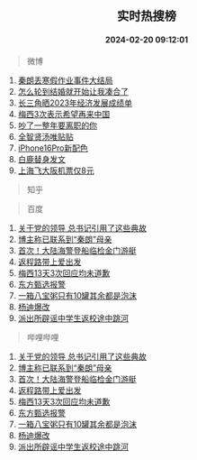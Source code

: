 <div align="center"><h2>实时热搜榜</h2><h4>2024-02-20 09:12:01</h4></div>

> 微博  

1. [秦朗丢寒假作业事件大结局](https://s.weibo.com/weibo?q=%23%E7%A7%A6%E6%9C%97%E4%B8%A2%E5%AF%92%E5%81%87%E4%BD%9C%E4%B8%9A%E4%BA%8B%E4%BB%B6%E5%A4%A7%E7%BB%93%E5%B1%80%23&t=31&band_rank=1&Refer=top)<br />
2. [怎么轮到结婚就开始让我凑合了](https://s.weibo.com/weibo?q=%E6%80%8E%E4%B9%88%E8%BD%AE%E5%88%B0%E7%BB%93%E5%A9%9A%E5%B0%B1%E5%BC%80%E5%A7%8B%E8%AE%A9%E6%88%91%E5%87%91%E5%90%88%E4%BA%86&t=31&band_rank=2&Refer=top)<br />
3. [长三角晒2023年经济发展成绩单](https://s.weibo.com/weibo?q=%23%E9%95%BF%E4%B8%89%E8%A7%92%E6%99%922023%E5%B9%B4%E7%BB%8F%E6%B5%8E%E5%8F%91%E5%B1%95%E6%88%90%E7%BB%A9%E5%8D%95%23&t=31&band_rank=3&Refer=top)<br />
4. [梅西3次表示希望再来中国](https://s.weibo.com/weibo?q=%23%E6%A2%85%E8%A5%BF3%E6%AC%A1%E8%A1%A8%E7%A4%BA%E5%B8%8C%E6%9C%9B%E5%86%8D%E6%9D%A5%E4%B8%AD%E5%9B%BD%23&t=31&band_rank=4&Refer=top)<br />
5. [吵了一整年要离职的你](https://s.weibo.com/weibo?q=%E5%90%B5%E4%BA%86%E4%B8%80%E6%95%B4%E5%B9%B4%E8%A6%81%E7%A6%BB%E8%81%8C%E7%9A%84%E4%BD%A0&t=31&band_rank=5&Refer=top)<br />
6. [全智贤汤唯贴贴](https://s.weibo.com/weibo?q=%E5%85%A8%E6%99%BA%E8%B4%A4%E6%B1%A4%E5%94%AF%E8%B4%B4%E8%B4%B4&t=31&band_rank=6&Refer=top)<br />
7. [iPhone16Pro新配色](https://s.weibo.com/weibo?q=%23iPhone16Pro%E6%96%B0%E9%85%8D%E8%89%B2%23&t=31&band_rank=7&Refer=top)<br />
8. [白鹿替身发文](https://s.weibo.com/weibo?q=%23%E7%99%BD%E9%B9%BF%E6%9B%BF%E8%BA%AB%E5%8F%91%E6%96%87%23&t=31&band_rank=8&Refer=top)<br />
9. [上海飞大阪机票仅8元](https://s.weibo.com/weibo?q=%23%E4%B8%8A%E6%B5%B7%E9%A3%9E%E5%A4%A7%E9%98%AA%E6%9C%BA%E7%A5%A8%E4%BB%858%E5%85%83%23&t=31&band_rank=9&Refer=top)<br />

> 知乎  


> 百度  

1. [关于党的领导 总书记引用了这些典故](https://www.baidu.com/s?wd=%E5%85%B3%E4%BA%8E%E5%85%9A%E7%9A%84%E9%A2%86%E5%AF%BC+%E6%80%BB%E4%B9%A6%E8%AE%B0%E5%BC%95%E7%94%A8%E4%BA%86%E8%BF%99%E4%BA%9B%E5%85%B8%E6%95%85&sa=fyb_news&rsv_dl=fyb_news)<br />
2. [博主称已联系到“秦朗”母亲](https://www.baidu.com/s?wd=%E5%8D%9A%E4%B8%BB%E7%A7%B0%E5%B7%B2%E8%81%94%E7%B3%BB%E5%88%B0%E2%80%9C%E7%A7%A6%E6%9C%97%E2%80%9D%E6%AF%8D%E4%BA%B2&sa=fyb_news&rsv_dl=fyb_news)<br />
3. [首次！大陆海警登船临检金门游艇](https://www.baidu.com/s?wd=%E9%A6%96%E6%AC%A1%EF%BC%81%E5%A4%A7%E9%99%86%E6%B5%B7%E8%AD%A6%E7%99%BB%E8%88%B9%E4%B8%B4%E6%A3%80%E9%87%91%E9%97%A8%E6%B8%B8%E8%89%87&sa=fyb_news&rsv_dl=fyb_news)<br />
4. [返程路带上爱出发](https://www.baidu.com/s?wd=%E8%BF%94%E7%A8%8B%E8%B7%AF%E5%B8%A6%E4%B8%8A%E7%88%B1%E5%87%BA%E5%8F%91&sa=fyb_news&rsv_dl=fyb_news)<br />
5. [梅西13天3次回应均未道歉](https://www.baidu.com/s?wd=%E6%A2%85%E8%A5%BF13%E5%A4%A93%E6%AC%A1%E5%9B%9E%E5%BA%94%E5%9D%87%E6%9C%AA%E9%81%93%E6%AD%89&sa=fyb_news&rsv_dl=fyb_news)<br />
6. [东方甄选报警](https://www.baidu.com/s?wd=%E4%B8%9C%E6%96%B9%E7%94%84%E9%80%89%E6%8A%A5%E8%AD%A6&sa=fyb_news&rsv_dl=fyb_news)<br />
7. [一箱八宝粥只有10罐其余都是泡沫](https://www.baidu.com/s?wd=%E4%B8%80%E7%AE%B1%E5%85%AB%E5%AE%9D%E7%B2%A5%E5%8F%AA%E6%9C%8910%E7%BD%90%E5%85%B6%E4%BD%99%E9%83%BD%E6%98%AF%E6%B3%A1%E6%B2%AB&sa=fyb_news&rsv_dl=fyb_news)<br />
8. [杨迪爆改](https://www.baidu.com/s?wd=%E6%9D%A8%E8%BF%AA%E7%88%86%E6%94%B9&sa=fyb_news&rsv_dl=fyb_news)<br />
9. [派出所辟谣中学生返校途中跳河](https://www.baidu.com/s?wd=%E6%B4%BE%E5%87%BA%E6%89%80%E8%BE%9F%E8%B0%A3%E4%B8%AD%E5%AD%A6%E7%94%9F%E8%BF%94%E6%A0%A1%E9%80%94%E4%B8%AD%E8%B7%B3%E6%B2%B3&sa=fyb_news&rsv_dl=fyb_news)<br />

> 哔哩哔哩  

1. [关于党的领导 总书记引用了这些典故](https://www.baidu.com/s?wd=%E5%85%B3%E4%BA%8E%E5%85%9A%E7%9A%84%E9%A2%86%E5%AF%BC+%E6%80%BB%E4%B9%A6%E8%AE%B0%E5%BC%95%E7%94%A8%E4%BA%86%E8%BF%99%E4%BA%9B%E5%85%B8%E6%95%85&sa=fyb_news&rsv_dl=fyb_news)<br />
2. [博主称已联系到“秦朗”母亲](https://www.baidu.com/s?wd=%E5%8D%9A%E4%B8%BB%E7%A7%B0%E5%B7%B2%E8%81%94%E7%B3%BB%E5%88%B0%E2%80%9C%E7%A7%A6%E6%9C%97%E2%80%9D%E6%AF%8D%E4%BA%B2&sa=fyb_news&rsv_dl=fyb_news)<br />
3. [首次！大陆海警登船临检金门游艇](https://www.baidu.com/s?wd=%E9%A6%96%E6%AC%A1%EF%BC%81%E5%A4%A7%E9%99%86%E6%B5%B7%E8%AD%A6%E7%99%BB%E8%88%B9%E4%B8%B4%E6%A3%80%E9%87%91%E9%97%A8%E6%B8%B8%E8%89%87&sa=fyb_news&rsv_dl=fyb_news)<br />
4. [返程路带上爱出发](https://www.baidu.com/s?wd=%E8%BF%94%E7%A8%8B%E8%B7%AF%E5%B8%A6%E4%B8%8A%E7%88%B1%E5%87%BA%E5%8F%91&sa=fyb_news&rsv_dl=fyb_news)<br />
5. [梅西13天3次回应均未道歉](https://www.baidu.com/s?wd=%E6%A2%85%E8%A5%BF13%E5%A4%A93%E6%AC%A1%E5%9B%9E%E5%BA%94%E5%9D%87%E6%9C%AA%E9%81%93%E6%AD%89&sa=fyb_news&rsv_dl=fyb_news)<br />
6. [东方甄选报警](https://www.baidu.com/s?wd=%E4%B8%9C%E6%96%B9%E7%94%84%E9%80%89%E6%8A%A5%E8%AD%A6&sa=fyb_news&rsv_dl=fyb_news)<br />
7. [一箱八宝粥只有10罐其余都是泡沫](https://www.baidu.com/s?wd=%E4%B8%80%E7%AE%B1%E5%85%AB%E5%AE%9D%E7%B2%A5%E5%8F%AA%E6%9C%8910%E7%BD%90%E5%85%B6%E4%BD%99%E9%83%BD%E6%98%AF%E6%B3%A1%E6%B2%AB&sa=fyb_news&rsv_dl=fyb_news)<br />
8. [杨迪爆改](https://www.baidu.com/s?wd=%E6%9D%A8%E8%BF%AA%E7%88%86%E6%94%B9&sa=fyb_news&rsv_dl=fyb_news)<br />
9. [派出所辟谣中学生返校途中跳河](https://www.baidu.com/s?wd=%E6%B4%BE%E5%87%BA%E6%89%80%E8%BE%9F%E8%B0%A3%E4%B8%AD%E5%AD%A6%E7%94%9F%E8%BF%94%E6%A0%A1%E9%80%94%E4%B8%AD%E8%B7%B3%E6%B2%B3&sa=fyb_news&rsv_dl=fyb_news)<br />

